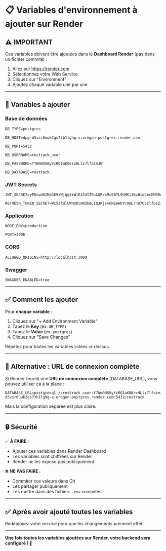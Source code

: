 # 📋 Variables d'environnement à ajouter sur Render

## ⚠️ IMPORTANT

Ces variables doivent être ajoutées dans le **Dashboard Render** (pas dans un fichier commité) :

1. Allez sur https://render.com
2. Sélectionnez votre Web Service
3. Cliquez sur "Environment"
4. Ajoutez chaque variable une par une

---

## 🔐 Variables à ajouter

### Base de données

```
DB_TYPE=postgres
```

```
DB_HOST=dpg-d3vsr6uuk2gs73b1lghg-a.oregon-postgres.render.com
```

```
DB_PORT=5432
```

```
DB_USERNAME=restrack_user
```

```
DB_PASSWORD=Y7Wm0US0yYcRQ1aK86rxHLlz7lfsimJW
```

```
DB_DATABASE=restrack
```

### JWT Secrets

```
JWT_SECRET=yPDnwdO2MaGE9zWjqq8rWlR334YZ9uLQR/sMu6B7L9hMK1J6pBiqGecEM39cmvDfBFDEN3sOFrH9njDZdEPLvw==
```

```
REFRESH_TOKEN_SECRET=Wc5JlWlUWnmDcmN3keLIQJRjcv6NEeHDYc0HLrn07OSzlfGsZ+QcyFm1GbUNsARsLzyO0CPEfP413kRxnmSEjQ==
```

### Application

```
NODE_ENV=production
```

```
PORT=3006
```

### CORS

```
ALLOWED_ORIGINS=http://localhost:3000
```

### Swagger

```
SWAGGER_ENABLED=true
```

---

## ✅ Comment les ajouter

Pour **chaque variable** :

1. Cliquez sur "+ Add Environment Variable"
2. Tapez le **Key** (ex: `DB_TYPE`)
3. Tapez le **Value** (ex: `postgres`)
4. Cliquez sur "Save Changes"

Répétez pour toutes les variables listées ci-dessus.

---

## 🎯 Alternative : URL de connexion complète

Si Render fournit une **URL de connexion complète** (DATABASE_URL), vous pouvez utiliser ça à la place :

```
DATABASE_URL=postgresql://restrack_user:Y7Wm0US0yYcRQ1aK86rxHLlz7lfsimJW@dpg-d3vsr6uuk2gs73b1lghg-a.oregon-postgres.render.com:5432/restrack
```

Mais la configuration séparée est plus claire.

---

## 🔒 Sécurité

✅ **À FAIRE :**
- Ajouter ces variables dans Render Dashboard
- Les variables sont chiffrées sur Render
- Render ne les expose pas publiquement

❌ **NE PAS FAIRE :**
- Commiter ces valeurs dans Git
- Les partager publiquement
- Les mettre dans des fichiers `.env` commités

---

## ✅ Après avoir ajouté toutes les variables

Redéployez votre service pour que les changements prennent effet.

---

**Une fois toutes les variables ajoutées sur Render, votre backend sera configuré ! 🎉**

